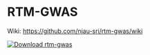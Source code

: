 # RTM-GWAS

Wiki: https://github.com/njau-sri/rtm-gwas/wiki

[![Download rtm-gwas](https://a.fsdn.com/con/app/sf-download-button)](https://sourceforge.net/projects/rtm-gwas/files/2019.0/)
